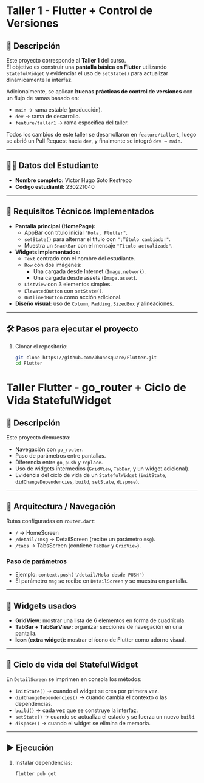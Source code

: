 # Taller 1 - Flutter + Control de Versiones

## 📌 Descripción
Este proyecto corresponde al **Taller 1** del curso.  
El objetivo es construir una **pantalla básica en Flutter** utilizando `StatefulWidget` y evidenciar el uso de `setState()` para actualizar dinámicamente la interfaz.  

Adicionalmente, se aplican **buenas prácticas de control de versiones** con un flujo de ramas basado en:
- `main` → rama estable (producción).  
- `dev` → rama de desarrollo.  
- `feature/taller1` → rama específica del taller.  

Todos los cambios de este taller se desarrollaron en `feature/taller1`, luego se abrió un Pull Request hacia `dev`, y finalmente se integró `dev → main`.  

---

## 👨‍🎓 Datos del Estudiante
- **Nombre completo:** Victor Hugo Soto Restrepo  
- **Código estudiantil:** 230221040  

---

## 🚀 Requisitos Técnicos Implementados
- **Pantalla principal (HomePage):**
  - AppBar con título inicial `"Hola, Flutter"`.  
  - `setState()` para alternar el título con `"¡Título cambiado!"`.  
  - Muestra un `SnackBar` con el mensaje `"Título actualizado"`.  
- **Widgets implementados:**
  - `Text` centrado con el nombre del estudiante.  
  - `Row` con dos imágenes:
    - Una cargada desde Internet (`Image.network`).  
    - Una cargada desde assets (`Image.asset`).  
  - `ListView` con 3 elementos simples.  
  - `ElevatedButton` con `setState()`.  
  - `OutlinedButton` como acción adicional.  
- **Diseño visual:** uso de `Column`, `Padding`, `SizedBox` y alineaciones.  

---

## 🛠️ Pasos para ejecutar el proyecto
1. Clonar el repositorio:
   ```bash
   git clone https://github.com/Jhunesquare/Flutter.git
   cd Flutter
   
# Taller Flutter - go_router + Ciclo de Vida StatefulWidget

## 📌 Descripción
Este proyecto demuestra:
- Navegación con `go_router`.
- Paso de parámetros entre pantallas.
- Diferencia entre `go`, `push` y `replace`.
- Uso de widgets intermedios (`GridView`, `TabBar`, y un widget adicional).
- Evidencia del ciclo de vida de un `StatefulWidget` (`initState`, `didChangeDependencies`, `build`, `setState`, `dispose`).

---

## 🚀 Arquitectura / Navegación
Rutas configuradas en `router.dart`:
- `/` → HomeScreen
- `/detail/:msg` → DetailScreen (recibe un parámetro `msg`).
- `/tabs` → TabsScreen (contiene `TabBar` y `GridView`).

### Paso de parámetros
- Ejemplo: `context.push('/detail/Hola desde PUSH')`
- El parámetro `msg` se recibe en `DetailScreen` y se muestra en pantalla.

---

## 🧩 Widgets usados
- **GridView:** mostrar una lista de 6 elementos en forma de cuadrícula.
- **TabBar + TabBarView:** organizar secciones de navegación en una pantalla.
- **Icon (extra widget):** mostrar el ícono de Flutter como adorno visual.

---

## 🔄 Ciclo de vida del StatefulWidget
En `DetailScreen` se imprimen en consola los métodos:
- `initState()` → cuando el widget se crea por primera vez.
- `didChangeDependencies()` → cuando cambia el contexto o las dependencias.
- `build()` → cada vez que se construye la interfaz.
- `setState()` → cuando se actualiza el estado y se fuerza un nuevo `build`.
- `dispose()` → cuando el widget se elimina de memoria.

---

## ▶️ Ejecución
1. Instalar dependencias:
   ```bash
   flutter pub get
